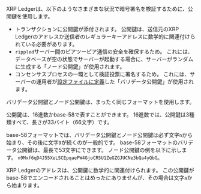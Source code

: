 XRP Ledgerは、以下のようなさまざまな状況で暗号署名を検証するために、公開鍵を使用します。

* トランザクションに公開鍵が添付されます。 公開鍵は、送信元のXRP Ledgerのアドレスか送信者のレギュラーキーアドレスに数学的に関連付けられている必要があります。
* `rippled`サーバー間のピアツーピア通信の安全を確保するため。 これには、データベースが空の状態でサーバーが起動する場合に、サーバーがランダムに生成する「ノード公開鍵」が使用されます。
* コンセンサスプロセスの一環として検証投票に署名するため。 これには、サーバーの運用者が[設定ファイルに定義](run-rippled-as-a-validator.html)した「バリデータ公開鍵」が使用されます。

バリデータ公開鍵とノード公開鍵は、まったく同じフォーマットを使用します。

公開鍵は、16進数かbase-58で表すことができます。 16進数では、公開鍵は3種類すべて、長さが33バイト（66文字）です。

base-58フォーマットでは、バリデータ公開鍵とノード公開鍵は必ず文字`n`から始まり、その後に文字`9`が続くのが一般的です。 base-58フォーマットのバリデータ公開鍵は、最長で53文字にできます。 ノード公開鍵の例を以下に示します。 `n9Mxf6qD4J55XeLSCEpqaePW4GjoCR5U1ZeGZGJUCNe3bQa4yQbG`。

XRP Ledgerのアドレスは、公開鍵に数学的に関連付けられます。 この公開鍵がbase-58でエンコードされることはめったにありませんが、その場合は文字`a`から始まります。
